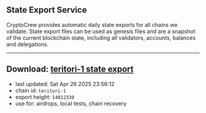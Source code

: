 ## State Export Service
CryptoCrew provides automatic daily state exports for all chains we validate. State export files can be used as genesis files and are a snapshot of the current blockchain state, including all validators, accounts, balances and delegations.

---
**Download: [teritori-1 state export](https://dl-eu2.ccvalidators.com/SERVICE/teritori/teritori-1_export_14012330.json)**
---

- last updated: Sat Apr 26 2025 23:56:12
- chain id: `teritori-1`
- export height: `14012330`
- use for: airdrops, local tests, chain recovery
